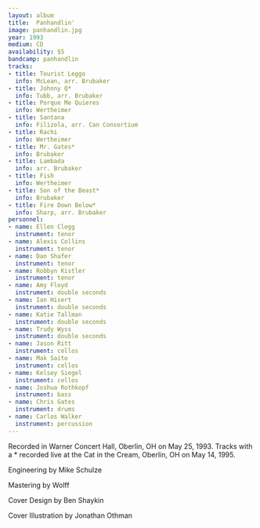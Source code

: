 ```yaml
---
layout: album
title:  Panhandlin'
image: panhandlin.jpg
year: 1993
medium: CD
availability: $5
bandcamp: panhandlin
tracks:
- title: Tourist Leggo
  info: McLean, arr. Brubaker
- title: Johnny Q*
  info: Tubb, arr. Brubaker
- title: Porque Me Quieres
  info: Wertheimer
- title: Santana
  info: Filizola, arr. Can Consortium
- title: Rachi
  info: Wertheimer
- title: Mr. Gates*
  info: Brubaker
- title: Lambada
  info: arr. Brubaker
- title: Fish
  info: Wertheimer
- title: Son of the Beast*
  info: Brubaker
- title: Fire Down Below*
  info: Sharp, arr. Brubaker
personnel:
- name: Ellen Clegg
  instrument: tenor
- name: Alexis Collins
  instrument: tenor
- name: Dan Shafer
  instrument: tenor
- name: Robbyn Kistler
  instrument: tenor
- name: Amy Floyd
  instrument: double seconds
- name: Ian Hisert
  instrument: double seconds
- name: Katie Tallman
  instrument: double seconds
- name: Trudy Wyss
  instrument: double seconds
- name: Jason Ritt
  instrument: cellos
- name: Mak Saito
  instrument: cellos
- name: Kelsey Siegel
  instrument: cellos
- name: Joshua Rothkopf
  instrument: bass
- name: Chris Gates
  instrument: drums
- name: Carlos Walker
  instrument: percussion
---
```

Recorded in Warner Concert Hall, Oberlin, OH on May 25, 1993. Tracks with a * recorded live at the Cat in the Cream, Oberlin, OH on May 14, 1995.

Engineering by Mike Schulze

Mastering by Wolff

Cover Design by Ben Shaykin

Cover Illustration by Jonathan Othman
